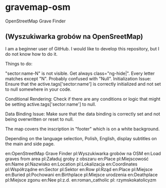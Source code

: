 gravemap-osm
========

OpenStreetMap Grave Finder

(Wyszukiwarka grobów na OpenSreetMap)
---
I am a beginner user of GitHub. I would like to develop this repository, but I do not know how to do it.

Things to do:

"sector:name-N" is not visible. Get always class="ng-hide|". Every letter matches except "N". Probably confused with "Null".
Initialization Issue: Ensure that the active.tags['sector:name'] is correctly initialized and not set to null somewhere in your code.

Conditional Rendering: Check if there are any conditions or logic that might be setting active.tags['sector:name'] to null.

Data Binding Issue: Make sure that the data binding is correctly set and not being overwritten or reset to null.

The map covers the inscription in "footer" which is on a white background.

Depending on the language selection, Polish, English, display subtitles on the main and side page.

en:OpenStreetMap Grave Finder
pl:Wyszukiwarka grobów na OSM
en:Load graves from area
pl:Załaduj groby z obszaru
en:Place
pl:Miejscowość
en:Name
pl:Nazwisko
en:Location
pl:Lokalizacja
en:Coordinates
pl:Współrządne
en:Sector
pl:Sektor
en:Row
pl:Rząd
en:Place
pl:Miejsce
en:Buried
pl:Pochowani
en:Birthplace
pl:Miejsce urodzenia
en:Deathplace
pl:Miejsce zgonu
en:Nee
pl:z.d.
en:roman_catholic
pl: rzymskokatolicyzm
